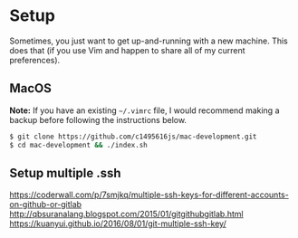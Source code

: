 # Setup

Sometimes, you just want to get up-and-running with a new machine. This does
that (if you use Vim and happen to share all of my current preferences).

## MacOS

**Note:** If you have an existing `~/.vimrc` file, I would recommend making a
backup before following the instructions below.

```bash
$ git clone https://github.com/c1495616js/mac-development.git
$ cd mac-development && ./index.sh
```

## Setup multiple .ssh

https://coderwall.com/p/7smjkq/multiple-ssh-keys-for-different-accounts-on-github-or-gitlab
http://qbsuranalang.blogspot.com/2015/01/gitgithubgitlab.html
https://kuanyui.github.io/2016/08/01/git-multiple-ssh-key/
